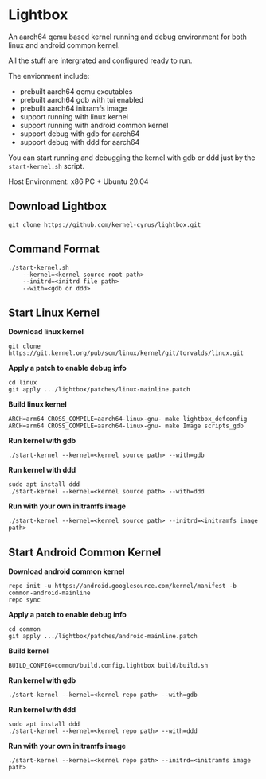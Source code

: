 Lightbox
=============================

An aarch64 qemu based kernel running and debug environment for both linux and android common kernel.

All the stuff are intergrated and configured ready to run.

The envionment include:
- prebuilt aarch64 qemu excutables
- prebuilt aarch64 gdb with tui enabled
- prebuilt aarch64 initramfs image
- support running with linux kernel
- support running with android common kernel
- support debug with gdb for aarch64
- support debug with ddd for aarch64

You can start running and debugging the kernel with gdb or ddd just by the `start-kernel.sh` script.

Host Environment: x86 PC + Ubuntu 20.04


Download Lightbox
-----------------------------

```
git clone https://github.com/kernel-cyrus/lightbox.git
```


Command Format
-----------------------------

```
./start-kernel.sh
    --kernel=<kernel source root path>
    --initrd=<initrd file path>
    --with=<gdb or ddd>
```


Start Linux Kernel
-----------------------------

**Download linux kernel**
```
git clone https://git.kernel.org/pub/scm/linux/kernel/git/torvalds/linux.git
```
**Apply a patch to enable debug info**
```
cd linux
git apply .../lightbox/patches/linux-mainline.patch
```
**Build linux kernel**
```
ARCH=arm64 CROSS_COMPILE=aarch64-linux-gnu- make lightbox_defconfig
ARCH=arm64 CROSS_COMPILE=aarch64-linux-gnu- make Image scripts_gdb
```
**Run kernel with gdb**
```
./start-kernel --kernel=<kernel source path> --with=gdb
```
**Run kernel with ddd**
```
sudo apt install ddd
./start-kernel --kernel=<kernel source path> --with=ddd
```
**Run with your own initramfs image**
```
./start-kernel --kernel=<kernel source path> --initrd=<initramfs image path>
```


Start Android Common Kernel
-----------------------------

**Download android common kernel**
```
repo init -u https://android.googlesource.com/kernel/manifest -b common-android-mainline
repo sync
```
**Apply a patch to enable debug info**
```
cd common
git apply .../lightbox/patches/android-mainline.patch
```
**Build kernel**
```
BUILD_CONFIG=common/build.config.lightbox build/build.sh
```
**Run kernel with gdb**
```
./start-kernel --kernel=<kernel repo path> --with=gdb
```
**Run kernel with ddd**
```
sudo apt install ddd
./start-kernel --kernel=<kernel repo path> --with=ddd
```
**Run with your own initramfs image**
```
./start-kernel --kernel=<kernel repo path> --initrd=<initramfs image path>
```
